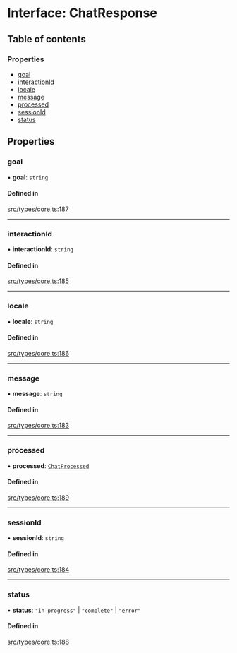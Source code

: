 # Interface: ChatResponse

## Table of contents

### Properties

- [goal](../wiki/ChatResponse#goal)
- [interactionId](../wiki/ChatResponse#interactionid)
- [locale](../wiki/ChatResponse#locale)
- [message](../wiki/ChatResponse#message)
- [processed](../wiki/ChatResponse#processed)
- [sessionId](../wiki/ChatResponse#sessionid)
- [status](../wiki/ChatResponse#status)

## Properties

### goal

• **goal**: `string`

#### Defined in

[src/types/core.ts:187](https://github.com/decisively-io/interview-sdk/blob/8f7e4477d688e71f550587a1ff3e071ac92d0276/src/types/core.ts#L187)

___

### interactionId

• **interactionId**: `string`

#### Defined in

[src/types/core.ts:185](https://github.com/decisively-io/interview-sdk/blob/8f7e4477d688e71f550587a1ff3e071ac92d0276/src/types/core.ts#L185)

___

### locale

• **locale**: `string`

#### Defined in

[src/types/core.ts:186](https://github.com/decisively-io/interview-sdk/blob/8f7e4477d688e71f550587a1ff3e071ac92d0276/src/types/core.ts#L186)

___

### message

• **message**: `string`

#### Defined in

[src/types/core.ts:183](https://github.com/decisively-io/interview-sdk/blob/8f7e4477d688e71f550587a1ff3e071ac92d0276/src/types/core.ts#L183)

___

### processed

• **processed**: [`ChatProcessed`](../wiki/ChatProcessed)

#### Defined in

[src/types/core.ts:189](https://github.com/decisively-io/interview-sdk/blob/8f7e4477d688e71f550587a1ff3e071ac92d0276/src/types/core.ts#L189)

___

### sessionId

• **sessionId**: `string`

#### Defined in

[src/types/core.ts:184](https://github.com/decisively-io/interview-sdk/blob/8f7e4477d688e71f550587a1ff3e071ac92d0276/src/types/core.ts#L184)

___

### status

• **status**: ``"in-progress"`` \| ``"complete"`` \| ``"error"``

#### Defined in

[src/types/core.ts:188](https://github.com/decisively-io/interview-sdk/blob/8f7e4477d688e71f550587a1ff3e071ac92d0276/src/types/core.ts#L188)
